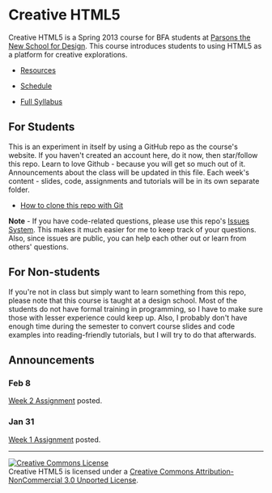 Creative HTML5
==============

Creative HTML5 is a Spring 2013 course for BFA students at [Parsons the New School for Design](http://www.newschool.edu/parsons/). This course introduces students to using HTML5 as a platform for creative explorations.

- [Resources](https://github.com/yyx990803/creative-html5/blob/master/RESOURCES.md)

- [Schedule](https://github.com/yyx990803/creative-html5/blob/master/SCHEDULE.md)

- <a href="https://docs.google.com/document/d/1LZ_fJCAgS8VPH1v8JwJzqTzpvikqe7M9Ijlz8Dshhlo/edit" target="_blank">Full Syllabus</a>

For Students
------------

This is an experiment in itself by using a GitHub repo as the course's website. If you haven't created an account here, do it now, then star/follow this repo. Learn to love Github - because you will get so much out of it. Announcements about the class will be updated in this file. Each week's content - slides, code, assignments and tutorials will be in its own separate folder.

- [How to clone this repo with Git](https://github.com/yyx990803/creative-html5/blob/master/GIT.md)

**Note** - If you have code-related questions, please use this repo's [Issues System](https://github.com/yyx990803/creative-html5/issues?state=open). This makes it much easier for me to keep track of your questions. Also, since issues are public, you can help each other out or learn from others' questions.

For Non-students
----------------

If you're not in class but simply want to learn something from this repo, please note that this course is taught at a design school. Most of the students do not have formal training in programming, so I have to make sure those with lesser experience could keep up. Also, I probably don't have enough time during the semester to convert course slides and code examples into reading-friendly tutorials, but I will try to do that afterwards.

Announcements
-------------

### Feb 8

<a href="https://github.com/yyx990803/creative-html5/tree/master/week2" target="_blank">Week 2 Assignment</a> posted.

### Jan 31

<a href="https://github.com/yyx990803/creative-html5/tree/master/week1" target="_blank">Week 1 Assignment</a> posted.

* * *

<a rel="license" href="http://creativecommons.org/licenses/by-nc/3.0/deed.en_US"><img alt="Creative Commons License" style="border-width:0" src="http://i.creativecommons.org/l/by-nc/3.0/88x31.png" /></a><br /><span xmlns:dct="http://purl.org/dc/terms/" property="dct:title">Creative HTML5</span> is licensed under a <a rel="license" href="http://creativecommons.org/licenses/by-nc/3.0/deed.en_US">Creative Commons Attribution-NonCommercial 3.0 Unported License</a>.
